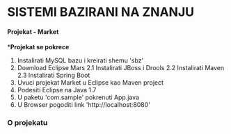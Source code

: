 # SISTEMI BAZIRANI NA ZNANJU

#### Projekat - Market

***Projekat se pokrece**
1.	Instalirati MySQL bazu i kreirati shemu 'sbz'
2.	Download Eclipse Mars
	2.1	Instalirati JBoss i Drools
	2.2	Instalirati Maven
	2.3	Instalirati Spring Boot
3.	Uvuci projekat Market u Eclipse kao Maven project
4.	Podesiti Eclipse na Java 1.7
5. 	U paketu 'com.sample' pokrenuti App.java
6.	U Browser pogoditi link 'http://localhost:8080'

### O projekatu ###
